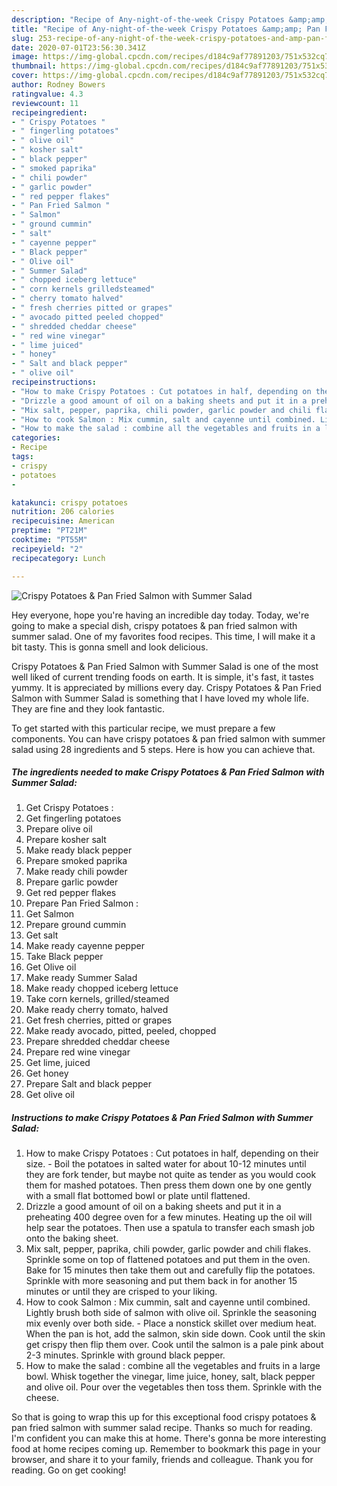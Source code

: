 ```yaml
---
description: "Recipe of Any-night-of-the-week Crispy Potatoes &amp;amp; Pan Fried Salmon with Summer Salad"
title: "Recipe of Any-night-of-the-week Crispy Potatoes &amp;amp; Pan Fried Salmon with Summer Salad"
slug: 253-recipe-of-any-night-of-the-week-crispy-potatoes-and-amp-pan-fried-salmon-with-summer-salad
date: 2020-07-01T23:56:30.341Z
image: https://img-global.cpcdn.com/recipes/d184c9af77891203/751x532cq70/crispy-potatoes-pan-fried-salmon-with-summer-salad-recipe-main-photo.jpg
thumbnail: https://img-global.cpcdn.com/recipes/d184c9af77891203/751x532cq70/crispy-potatoes-pan-fried-salmon-with-summer-salad-recipe-main-photo.jpg
cover: https://img-global.cpcdn.com/recipes/d184c9af77891203/751x532cq70/crispy-potatoes-pan-fried-salmon-with-summer-salad-recipe-main-photo.jpg
author: Rodney Bowers
ratingvalue: 4.3
reviewcount: 11
recipeingredient:
- " Crispy Potatoes "
- " fingerling potatoes"
- " olive oil"
- " kosher salt"
- " black pepper"
- " smoked paprika"
- " chili powder"
- " garlic powder"
- " red pepper flakes"
- " Pan Fried Salmon "
- " Salmon"
- " ground cummin"
- " salt"
- " cayenne pepper"
- " Black pepper"
- " Olive oil"
- " Summer Salad"
- " chopped iceberg lettuce"
- " corn kernels grilledsteamed"
- " cherry tomato halved"
- " fresh cherries pitted or grapes"
- " avocado pitted peeled chopped"
- " shredded cheddar cheese"
- " red wine vinegar"
- " lime juiced"
- " honey"
- " Salt and black pepper"
- " olive oil"
recipeinstructions:
- "How to make Crispy Potatoes : Cut potatoes in half, depending on their size.  Boil the potatoes in salted water for about 10-12 minutes until they are fork tender, but maybe not quite as tender as you would cook them for mashed potatoes. Then press them down one by one gently with a small flat bottomed bowl or plate until flattened."
- "Drizzle a good amount of oil on a baking sheets and put it in a preheating 400 degree oven for a few minutes. Heating up the oil will help sear the potatoes. Then use a spatula to transfer each smash job onto the baking sheet."
- "Mix salt, pepper, paprika, chili powder, garlic powder and chili flakes. Sprinkle some on top of flattened potatoes and put them in the oven. Bake for 15 minutes then take them out and carefully flip the potatoes. Sprinkle with more seasoning and put them back in for another 15 minutes or until they are crisped to your liking."
- "How to cook Salmon : Mix cummin, salt and cayenne until combined. Lightly brush both side of salmon with olive oil. Sprinkle the seasoning mix evenly over both side. Place a nonstick skillet over medium heat. When the pan is hot, add the salmon, skin side down. Cook until the skin get crispy then flip them over. Cook until the salmon is a pale pink about 2-3 minutes. Sprinkle with ground black pepper."
- "How to make the salad : combine all the vegetables and fruits in a large bowl. Whisk together the vinegar, lime juice, honey, salt, black pepper and olive oil. Pour over the vegetables then toss them. Sprinkle with the cheese."
categories:
- Recipe
tags:
- crispy
- potatoes
- 

katakunci: crispy potatoes  
nutrition: 206 calories
recipecuisine: American
preptime: "PT21M"
cooktime: "PT55M"
recipeyield: "2"
recipecategory: Lunch

---
```



![Crispy Potatoes &amp; Pan Fried Salmon with Summer Salad](https://img-global.cpcdn.com/recipes/d184c9af77891203/751x532cq70/crispy-potatoes-pan-fried-salmon-with-summer-salad-recipe-main-photo.jpg)

Hey everyone, hope you're having an incredible day today. Today, we're going to make a special dish, crispy potatoes &amp; pan fried salmon with summer salad. One of my favorites food recipes. This time, I will make it a bit tasty. This is gonna smell and look delicious.

Crispy Potatoes &amp; Pan Fried Salmon with Summer Salad is one of the most well liked of current trending foods on earth. It is simple, it's fast, it tastes yummy. It is appreciated by millions every day. Crispy Potatoes &amp; Pan Fried Salmon with Summer Salad is something that I have loved my whole life. They are fine and they look fantastic.




To get started with this particular recipe, we must prepare a few components. You can have crispy potatoes &amp; pan fried salmon with summer salad using 28 ingredients and 5 steps. Here is how you can achieve that.

<!--inarticleads1-->

##### The ingredients needed to make Crispy Potatoes &amp; Pan Fried Salmon with Summer Salad:

1. Get  Crispy Potatoes :
1. Get  fingerling potatoes
1. Prepare  olive oil
1. Prepare  kosher salt
1. Make ready  black pepper
1. Prepare  smoked paprika
1. Make ready  chili powder
1. Prepare  garlic powder
1. Get  red pepper flakes
1. Prepare  Pan Fried Salmon :
1. Get  Salmon
1. Prepare  ground cummin
1. Get  salt
1. Make ready  cayenne pepper
1. Take  Black pepper
1. Get  Olive oil
1. Make ready  Summer Salad
1. Make ready  chopped iceberg lettuce
1. Take  corn kernels, grilled/steamed
1. Make ready  cherry tomato, halved
1. Get  fresh cherries, pitted or grapes
1. Make ready  avocado, pitted, peeled, chopped
1. Prepare  shredded cheddar cheese
1. Prepare  red wine vinegar
1. Get  lime, juiced
1. Get  honey
1. Prepare  Salt and black pepper
1. Get  olive oil




<!--inarticleads2-->

##### Instructions to make Crispy Potatoes &amp; Pan Fried Salmon with Summer Salad:

1. How to make Crispy Potatoes : Cut potatoes in half, depending on their size.  - Boil the potatoes in salted water for about 10-12 minutes until they are fork tender, but maybe not quite as tender as you would cook them for mashed potatoes. Then press them down one by one gently with a small flat bottomed bowl or plate until flattened.
1. Drizzle a good amount of oil on a baking sheets and put it in a preheating 400 degree oven for a few minutes. Heating up the oil will help sear the potatoes. Then use a spatula to transfer each smash job onto the baking sheet.
1. Mix salt, pepper, paprika, chili powder, garlic powder and chili flakes. Sprinkle some on top of flattened potatoes and put them in the oven. Bake for 15 minutes then take them out and carefully flip the potatoes. Sprinkle with more seasoning and put them back in for another 15 minutes or until they are crisped to your liking.
1. How to cook Salmon : Mix cummin, salt and cayenne until combined. Lightly brush both side of salmon with olive oil. Sprinkle the seasoning mix evenly over both side. - Place a nonstick skillet over medium heat. When the pan is hot, add the salmon, skin side down. Cook until the skin get crispy then flip them over. Cook until the salmon is a pale pink about 2-3 minutes. Sprinkle with ground black pepper.
1. How to make the salad : combine all the vegetables and fruits in a large bowl. Whisk together the vinegar, lime juice, honey, salt, black pepper and olive oil. Pour over the vegetables then toss them. Sprinkle with the cheese.




So that is going to wrap this up for this exceptional food crispy potatoes &amp; pan fried salmon with summer salad recipe. Thanks so much for reading. I'm confident you can make this at home. There's gonna be more interesting food at home recipes coming up. Remember to bookmark this page in your browser, and share it to your family, friends and colleague. Thank you for reading. Go on get cooking!
